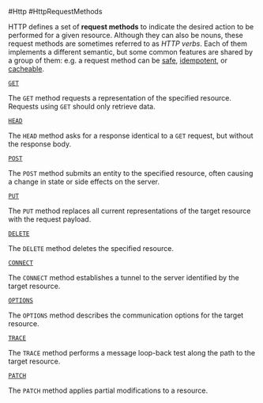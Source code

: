 #Http #HttpRequestMethods

HTTP defines a set of **request methods** to indicate the desired action to be performed for a given resource. Although they can also be nouns, these request methods are sometimes referred to as _HTTP verbs_. Each of them implements a different semantic, but some common features are shared by a group of them: e.g. a request method can be [safe](https://developer.mozilla.org/en-US/docs/Glossary/Safe/HTTP), [idempotent](https://developer.mozilla.org/en-US/docs/Glossary/Idempotent), or [cacheable](https://developer.mozilla.org/en-US/docs/Glossary/cacheable).

[`GET`](https://developer.mozilla.org/en-US/docs/Web/HTTP/Methods/GET)

The `GET` method requests a representation of the specified resource. Requests using `GET` should only retrieve data.

[`HEAD`](https://developer.mozilla.org/en-US/docs/Web/HTTP/Methods/HEAD)

The `HEAD` method asks for a response identical to a `GET` request, but without the response body.

[`POST`](https://developer.mozilla.org/en-US/docs/Web/HTTP/Methods/POST)

The `POST` method submits an entity to the specified resource, often causing a change in state or side effects on the server.

[`PUT`](https://developer.mozilla.org/en-US/docs/Web/HTTP/Methods/PUT)

The `PUT` method replaces all current representations of the target resource with the request payload.

[`DELETE`](https://developer.mozilla.org/en-US/docs/Web/HTTP/Methods/DELETE)

The `DELETE` method deletes the specified resource.

[`CONNECT`](https://developer.mozilla.org/en-US/docs/Web/HTTP/Methods/CONNECT)

The `CONNECT` method establishes a tunnel to the server identified by the target resource.

[`OPTIONS`](https://developer.mozilla.org/en-US/docs/Web/HTTP/Methods/OPTIONS)

The `OPTIONS` method describes the communication options for the target resource.

[`TRACE`](https://developer.mozilla.org/en-US/docs/Web/HTTP/Methods/TRACE)

The `TRACE` method performs a message loop-back test along the path to the target resource.

[`PATCH`](https://developer.mozilla.org/en-US/docs/Web/HTTP/Methods/PATCH)

The `PATCH` method applies partial modifications to a resource.